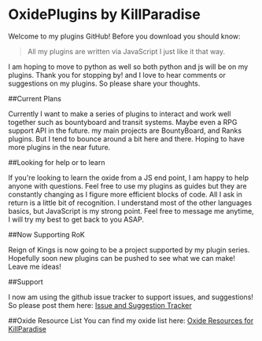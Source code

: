 # OxidePlugins by KillParadise
Welcome to my plugins GitHub! Before you download you should know:
>All my plugins are written via JavaScript
I just like it that way.

I am hoping to move to python as well so both python and js will be on my plugins. Thank you for stopping by! and I love to hear comments or suggestions on my plugins. So please share your thoughts. 

##Current Plans

Currently I want to make a series of plugins to interact and work well together such as bountyboard and transit systems. Maybe even a RPG support API in the future. my main projects are BountyBoard, and Ranks plugins. But I tend to bounce around a bit here and there. Hoping to have more plugins in the near future. 

##Looking for help or to learn

If you're looking to learn the oxide from a JS end point, I am happy to help anyone with questions. Feel free to use my plugins as guides but they are constantly changing as I figure more efficient blocks of code. All I ask in return is a little bit of recognition. I understand most of the other languages basics, but JavaScript is my strong point. Feel free to message me anytime, I will try my best to get back to you ASAP.

##Now Supporting RoK

Reign of Kings is now going to be a project supported by my plugin series. Hopefully soon new plugins can be pushed to see what we can make! Leave me ideas!

##Support

I now am using the github issue tracker to support issues, and suggestions! So please post them here:
[Issue and Suggestion Tracker](https://github.com/dhershman1/OxidePlugins/issues "Tracker") 

##Oxide Resource List
You can find my oxide list here: [Oxide Resources for KillParadise](http://forum.rustoxide.com/resources/authors/killparadise.49026/ "My Oxide Resources") 
